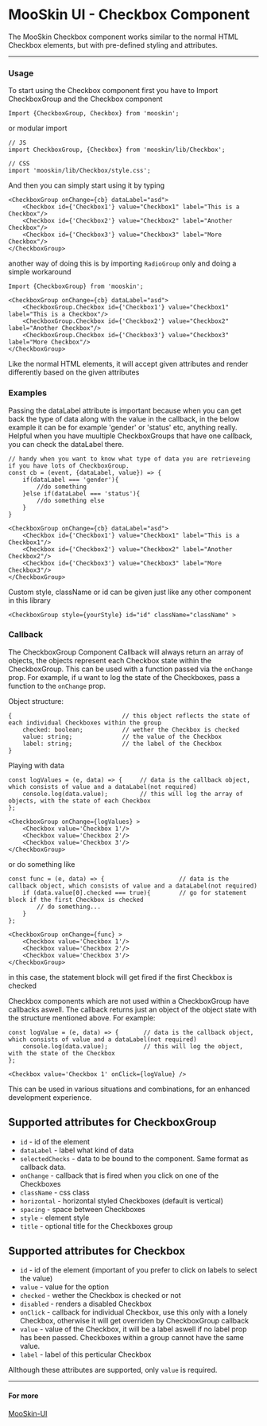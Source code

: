 # MooSkin UI - Checkbox Component

The MooSkin Checkbox component works similar to the normal HTML Checkbox elements, but with pre-defined styling and attributes.

___

### Usage

To start using the Checkbox component first you have to Import CheckboxGroup and the Checkbox component

```
Import {CheckboxGroup, Checkbox} from 'mooskin';
```
or modular import
```
// JS
import CheckboxGroup, {Checkbox} from 'mooskin/lib/Checkbox';

// CSS
import 'mooskin/lib/Checkbox/style.css';
```

And then you can simply start using it by typing

```
<CheckboxGroup onChange={cb} dataLabel="asd">
    <Checkbox id={'Checkbox1'} value="Checkbox1" label="This is a Checkbox"/>
    <Checkbox id={'Checkbox2'} value="Checkbox2" label="Another Checkbox"/>
    <Checkbox id={'Checkbox3'} value="Checkbox3" label="More Checkbox"/>
</CheckboxGroup>

```

another way of doing this is by importing `RadioGroup` only and doing a simple workaround
```
Import {CheckboxGroup} from 'mooskin';

<CheckboxGroup onChange={cb} dataLabel="asd">
    <CheckboxGroup.Checkbox id={'Checkbox1'} value="Checkbox1" label="This is a Checkbox"/>
    <CheckboxGroup.Checkbox id={'Checkbox2'} value="Checkbox2" label="Another Checkbox"/>
    <CheckboxGroup.Checkbox id={'Checkbox3'} value="Checkbox3" label="More Checkbox"/>
</CheckboxGroup>
```

Like the normal HTML elements, it will accept given attributes and render differently based on the given attributes

### Examples

Passing the dataLabel attribute is important because when you can get back the type of data along with the value in the callback, in the below example it can be for example 'gender' or 'status' etc, anything really. Helpful when you have muultiple CheckboxGroups that have one callback, you can check the dataLabel there.

```
// handy when you want to know what type of data you are retrieveing if you have lots of CheckboxGroup.
const cb = (event, {dataLabel, value}) => { 
    if(dataLabel === 'gender'){
        //do something
    }else if(dataLabel === 'status'){
        //do something else
    }
}

<CheckboxGroup onChange={cb} dataLabel="asd">
    <Checkbox id={'Checkbox1'} value="Checkbox1" label="This is a Checkbox1"/>
    <Checkbox id={'Checkbox2'} value="Checkbox2" label="Another Checkbox2"/>
    <Checkbox id={'Checkbox3'} value="Checkbox3" label="More Checkbox3"/>
</CheckboxGroup>
```


Custom style, className or id can be given just like any other component in this library 

```
<CheckboxGroup style={yourStyle} id="id" className="className" >
```

### Callback

The CheckboxGroup Component Callback will always return an array of objects, the objects represent each Checkbox state within the CheckboxGroup. This can be used with a function passed via the `onChange` prop. For example, if u want to log the state of the Checkboxes, pass a function to the `onChange` prop.

Object structure:
```
{                               // this object reflects the state of each individual Checkboxes within the group
    checked: boolean;           // wether the Checkbox is checked
    value: string;              // the value of the Checkbox
    label: string;              // the label of the Checkbox
}
```

Playing with data
```
const logValues = (e, data) => {     // data is the callback object, which consists of value and a dataLabel(not required)
    console.log(data.value);         // this will log the array of objects, with the state of each Checkbox
};

<CheckboxGroup onChange={logValues} >
    <Checkbox value='Checkbox 1'/>
    <Checkbox value='Checkbox 2'/>
    <Checkbox value='Checkbox 3'/>
</CheckboxGroup>
```
or do something like
```
const func = (e, data) => {                     // data is the callback object, which consists of value and a dataLabel(not required)
    if (data.value[0].checked === true){        // go for statement block if the first Checkbox is checked
        // do something...
    }
};

<CheckboxGroup onChange={func} >
    <Checkbox value='Checkbox 1'/>
    <Checkbox value='Checkbox 2'/>
    <Checkbox value='Checkbox 3'/>
</CheckboxGroup>
```
in this case, the statement block will get fired if the first Checkbox is checked

Checkbox components which are not used within a CheckboxGroup have callbacks aswell. The callback returns just an object of the object state with the structure mentioned above. For example:
```
const logValue = (e, data) => {       // data is the callback object, which consists of value and a dataLabel(not required)
    console.log(data.value);          // this will log the object, with the state of the Checkbox
};

<Checkbox value='Checkbox 1' onClick={logValue} />
```

This can be used in various situations and combinations, for an enhanced development experience.

<div class="playground-doc">

## Supported attributes for CheckboxGroup

* `id` - id of the element
* `dataLabel` - label what kind of data 
* `selectedChecks` - data to be bound to the component. Same format as callback data.
* `onChange` - callback that is fired when you click on one of the Checkboxes
* `className` - css class
* `horizontal` - horizontal styled Checkboxes (default is vertical)
* `spacing` - space between Checkboxes
* `style` - element style
* `title` - optional title for the Checkboxes group

## Supported attributes for Checkbox 

* `id` - id of the element (important of you prefer to click on labels to select the value)
* `value` - value for the option
* `checked` - wether the Checkbox is checked or not
* `disabled` - renders a disabled Checkbox
* `onClick` - callback for individual Checkbox, use this only with a lonely Checkbox, otherwise it will get overriden by CheckboxGroup callback
* `value` - value of the Checkbox, it will be a label aswell if no label prop has been passed. Checkboxes within a group cannot have the same value.
* `label` - label of this perticular Checkbox

</div>

Allthough these attributes are supported, only `value` is required.

___

#### For more

[MooSkin-UI](https://github.com/moosend/mooskin-ui)